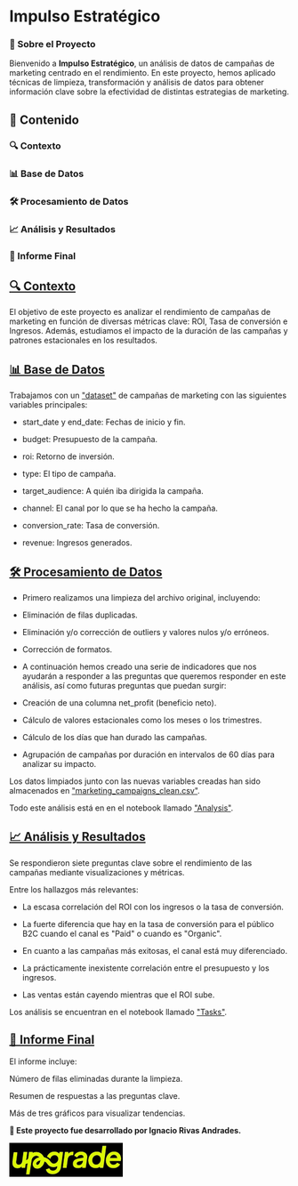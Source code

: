 # **Impulso Estratégico**



### 📌 Sobre el Proyecto

Bienvenido a **Impulso Estratégico**, un análisis de datos de campañas de marketing centrado en el rendimiento. En este proyecto, hemos aplicado técnicas de limpieza, transformación y análisis de datos para obtener información clave sobre la efectividad de distintas estrategias de marketing.

## 📂 Contenido

### 🔍 Contexto

### 📊 Base de Datos

### 🛠️ Procesamiento de Datos

### 📈 Análisis y Resultados

### 📄 Informe Final


## [🔍 Contexto](#contexto)

El objetivo de este proyecto es analizar el rendimiento de campañas de marketing en función de diversas métricas clave: ROI, Tasa de conversión e Ingresos. Además, estudiamos el impacto de la duración de las campañas y patrones estacionales en los resultados.


## [📊 Base de Datos](#base-de-datos)

Trabajamos con un ["dataset"](https://github.com/Ignacio538/Maketing-Campaigns/blob/main/data/marketingcampaigns.cvsv) de campañas de marketing con las siguientes variables principales:

- start_date y end_date: Fechas de inicio y fin.

- budget: Presupuesto de la campaña.

- roi: Retorno de inversión.

- type: El tipo de campaña.

- target_audience: A quién iba dirigida la campaña.

- channel: El canal por lo que se ha hecho la campaña.

- conversion_rate: Tasa de conversión.

- revenue: Ingresos generados.


## [🛠️ Procesamiento de Datos](#procesamiento-de-datos)

- Primero realizamos una limpieza del archivo original, incluyendo:

 - Eliminación de filas duplicadas.

 - Eliminación y/o corrección de outliers y valores nulos y/o erróneos.

 - Corrección de formatos.


- A continuación hemos creado una serie de indicadores que nos ayudarán a responder a las preguntas que queremos responder en este análisis, así como futuras preguntas que puedan surgir:

 - Creación de una columna net_profit (beneficio neto).

 - Cálculo de valores estacionales como los meses o los trimestres.

 - Cálculo de los días que han durado las campañas.

 - Agrupación de campañas por duración en intervalos de 60 días para analizar su impacto.


Los datos limpiados junto con las nuevas variables creadas han sido almacenados en ["marketing_campaigns_clean.csv"](https://github.com/Ignacio538/Maketing-Campaigns/blob/main/data/marketing_campaigns_clean.cvsv).

Todo este análisis está en en el notebook llamado ["Analysis"](https://github.com/Ignacio538/Maketing-Campaigns/blob/main/notebooks/Analysis.ipynb).



## [📈 Análisis y Resultados](#-análisis-y-resultados)

Se respondieron siete preguntas clave sobre el rendimiento de las campañas mediante visualizaciones y métricas.

Entre los hallazgos más relevantes:

- La escasa correlación del ROI con los ingresos o la tasa de conversión.

- La fuerte diferencia que hay en la tasa de conversión para el público B2C cuando el canal es "Paid" o cuando es "Organic".

- En cuanto a las campañas más exitosas, el canal está muy diferenciado.

- La prácticamente inexistente correlación entre el presupuesto y los ingresos.

- Las ventas están cayendo mientras que el ROI sube.


Los análisis se encuentran en el notebook llamado ["Tasks"](https://github.com/Ignacio538/Maketing-Campaigns/blob/main/notebooks/Tasks.ipynb).


## [📄 Informe Final](#-informe-final)

El informe incluye:

Número de filas eliminadas durante la limpieza.

Resumen de respuestas a las preguntas clave.

Más de tres gráficos para visualizar tendencias.

**📌 Este proyecto fue desarrollado por Ignacio Rivas Andrades.**

![Logo de Upgrade Hub](Upgrade_logo.png)